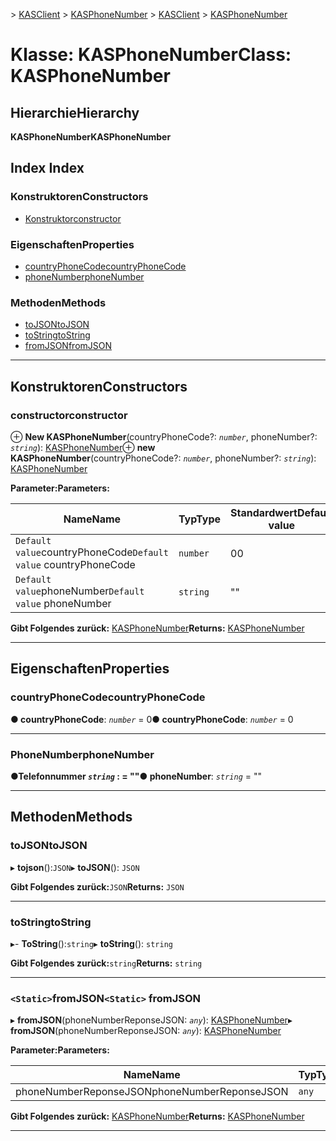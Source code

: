 <span data-ttu-id="fed6e-101">[](../README.md) > [KASClient](../modules/kasclient.md) > [KASPhoneNumber](../classes/kasclient.kasphonenumber.md)</span><span class="sxs-lookup"><span data-stu-id="fed6e-101">[](../README.md) > [KASClient](../modules/kasclient.md) > [KASPhoneNumber](../classes/kasclient.kasphonenumber.md)</span></span>

# <a name="class-kasphonenumber"></a><span data-ttu-id="fed6e-102">Klasse: KASPhoneNumber</span><span class="sxs-lookup"><span data-stu-id="fed6e-102">Class: KASPhoneNumber</span></span>

## <a name="hierarchy"></a><span data-ttu-id="fed6e-103">Hierarchie</span><span class="sxs-lookup"><span data-stu-id="fed6e-103">Hierarchy</span></span>

<span data-ttu-id="fed6e-104">**KASPhoneNumber**</span><span class="sxs-lookup"><span data-stu-id="fed6e-104">**KASPhoneNumber**</span></span>

## <a name="index"></a><span data-ttu-id="fed6e-105">Index </span><span class="sxs-lookup"><span data-stu-id="fed6e-105">Index</span></span>

### <a name="constructors"></a><span data-ttu-id="fed6e-106">Konstruktoren</span><span class="sxs-lookup"><span data-stu-id="fed6e-106">Constructors</span></span>

* [<span data-ttu-id="fed6e-107">Konstruktor</span><span class="sxs-lookup"><span data-stu-id="fed6e-107">constructor</span></span>](kasclient.kasphonenumber.md#constructor)
### <a name="properties"></a><span data-ttu-id="fed6e-108">Eigenschaften</span><span class="sxs-lookup"><span data-stu-id="fed6e-108">Properties</span></span>

* [<span data-ttu-id="fed6e-109">countryPhoneCode</span><span class="sxs-lookup"><span data-stu-id="fed6e-109">countryPhoneCode</span></span>](kasclient.kasphonenumber.md#countryphonecode)
* [<span data-ttu-id="fed6e-110">phoneNumber</span><span class="sxs-lookup"><span data-stu-id="fed6e-110">phoneNumber</span></span>](kasclient.kasphonenumber.md#phonenumber)
### <a name="methods"></a><span data-ttu-id="fed6e-111">Methoden</span><span class="sxs-lookup"><span data-stu-id="fed6e-111">Methods</span></span>

* [<span data-ttu-id="fed6e-112">toJSON</span><span class="sxs-lookup"><span data-stu-id="fed6e-112">toJSON</span></span>](kasclient.kasphonenumber.md#tojson)
* [<span data-ttu-id="fed6e-113">toString</span><span class="sxs-lookup"><span data-stu-id="fed6e-113">toString</span></span>](kasclient.kasphonenumber.md#tostring)
* [<span data-ttu-id="fed6e-114">fromJSON</span><span class="sxs-lookup"><span data-stu-id="fed6e-114">fromJSON</span></span>](kasclient.kasphonenumber.md#fromjson)

---

## <a name="constructors"></a><span data-ttu-id="fed6e-115">Konstruktoren</span><span class="sxs-lookup"><span data-stu-id="fed6e-115">Constructors</span></span>

<a id="constructor"></a>

###  <a name="constructor"></a><span data-ttu-id="fed6e-116">constructor</span><span class="sxs-lookup"><span data-stu-id="fed6e-116">constructor</span></span>

<span data-ttu-id="fed6e-117">⊕ **New KASPhoneNumber**(countryPhoneCode?: *`number`*, phoneNumber?: *`string`*): [KASPhoneNumber](kasclient.kasphonenumber.md)</span><span class="sxs-lookup"><span data-stu-id="fed6e-117">⊕ **new KASPhoneNumber**(countryPhoneCode?: *`number`*, phoneNumber?: *`string`*): [KASPhoneNumber](kasclient.kasphonenumber.md)</span></span>

<span data-ttu-id="fed6e-118">**Parameter:**</span><span class="sxs-lookup"><span data-stu-id="fed6e-118">**Parameters:**</span></span>

| <span data-ttu-id="fed6e-119">Name</span><span class="sxs-lookup"><span data-stu-id="fed6e-119">Name</span></span> | <span data-ttu-id="fed6e-120">Typ</span><span class="sxs-lookup"><span data-stu-id="fed6e-120">Type</span></span> | <span data-ttu-id="fed6e-121">Standardwert</span><span class="sxs-lookup"><span data-stu-id="fed6e-121">Default value</span></span> |
| ------ | ------ | ------ |
| <span data-ttu-id="fed6e-122">`Default value`countryPhoneCode</span><span class="sxs-lookup"><span data-stu-id="fed6e-122">`Default value` countryPhoneCode</span></span> | `number` | <span data-ttu-id="fed6e-123">0</span><span class="sxs-lookup"><span data-stu-id="fed6e-123">0</span></span> |
| <span data-ttu-id="fed6e-124">`Default value`phoneNumber</span><span class="sxs-lookup"><span data-stu-id="fed6e-124">`Default value` phoneNumber</span></span> | `string` | &quot;&quot; |

<span data-ttu-id="fed6e-125">**Gibt Folgendes zurück:** [KASPhoneNumber](kasclient.kasphonenumber.md)</span><span class="sxs-lookup"><span data-stu-id="fed6e-125">**Returns:** [KASPhoneNumber](kasclient.kasphonenumber.md)</span></span>

___

## <a name="properties"></a><span data-ttu-id="fed6e-126">Eigenschaften</span><span class="sxs-lookup"><span data-stu-id="fed6e-126">Properties</span></span>

<a id="countryphonecode"></a>

###  <a name="countryphonecode"></a><span data-ttu-id="fed6e-127">countryPhoneCode</span><span class="sxs-lookup"><span data-stu-id="fed6e-127">countryPhoneCode</span></span>

<span data-ttu-id="fed6e-128">**● countryPhoneCode**: *`number`* = 0</span><span class="sxs-lookup"><span data-stu-id="fed6e-128">**● countryPhoneCode**: *`number`* = 0</span></span>

___

<a id="phonenumber"></a>

###  <a name="phonenumber"></a><span data-ttu-id="fed6e-129">PhoneNumber</span><span class="sxs-lookup"><span data-stu-id="fed6e-129">phoneNumber</span></span>

<span data-ttu-id="fed6e-130">**●**Telefonnummer *`string`* : = ""</span><span class="sxs-lookup"><span data-stu-id="fed6e-130">**● phoneNumber**: *`string`* = ""</span></span>

___

## <a name="methods"></a><span data-ttu-id="fed6e-131">Methoden</span><span class="sxs-lookup"><span data-stu-id="fed6e-131">Methods</span></span>

<a id="tojson"></a>

###  <a name="tojson"></a><span data-ttu-id="fed6e-132">toJSON</span><span class="sxs-lookup"><span data-stu-id="fed6e-132">toJSON</span></span>

<span data-ttu-id="fed6e-133">▸ **tojson**():`JSON`</span><span class="sxs-lookup"><span data-stu-id="fed6e-133">▸ **toJSON**(): `JSON`</span></span>

<span data-ttu-id="fed6e-134">**Gibt Folgendes zurück:**`JSON`</span><span class="sxs-lookup"><span data-stu-id="fed6e-134">**Returns:** `JSON`</span></span>

___

<a id="tostring"></a>

###  <a name="tostring"></a><span data-ttu-id="fed6e-135">toString</span><span class="sxs-lookup"><span data-stu-id="fed6e-135">toString</span></span>

<span data-ttu-id="fed6e-136">▸- **ToString**():`string`</span><span class="sxs-lookup"><span data-stu-id="fed6e-136">▸ **toString**(): `string`</span></span>

<span data-ttu-id="fed6e-137">**Gibt Folgendes zurück:**`string`</span><span class="sxs-lookup"><span data-stu-id="fed6e-137">**Returns:** `string`</span></span>

___

<a id="fromjson"></a>

### <a name="static-fromjson"></a><span data-ttu-id="fed6e-138">`<Static>`fromJSON</span><span class="sxs-lookup"><span data-stu-id="fed6e-138">`<Static>` fromJSON</span></span>

<span data-ttu-id="fed6e-139">▸ **fromJSON**(phoneNumberReponseJSON: *`any`*): [KASPhoneNumber](kasclient.kasphonenumber.md)</span><span class="sxs-lookup"><span data-stu-id="fed6e-139">▸ **fromJSON**(phoneNumberReponseJSON: *`any`*): [KASPhoneNumber](kasclient.kasphonenumber.md)</span></span>

<span data-ttu-id="fed6e-140">**Parameter:**</span><span class="sxs-lookup"><span data-stu-id="fed6e-140">**Parameters:**</span></span>

| <span data-ttu-id="fed6e-141">Name</span><span class="sxs-lookup"><span data-stu-id="fed6e-141">Name</span></span> | <span data-ttu-id="fed6e-142">Typ</span><span class="sxs-lookup"><span data-stu-id="fed6e-142">Type</span></span> |
| ------ | ------ |
| <span data-ttu-id="fed6e-143">phoneNumberReponseJSON</span><span class="sxs-lookup"><span data-stu-id="fed6e-143">phoneNumberReponseJSON</span></span> | `any` |

<span data-ttu-id="fed6e-144">**Gibt Folgendes zurück:** [KASPhoneNumber](kasclient.kasphonenumber.md)</span><span class="sxs-lookup"><span data-stu-id="fed6e-144">**Returns:** [KASPhoneNumber](kasclient.kasphonenumber.md)</span></span>

___

